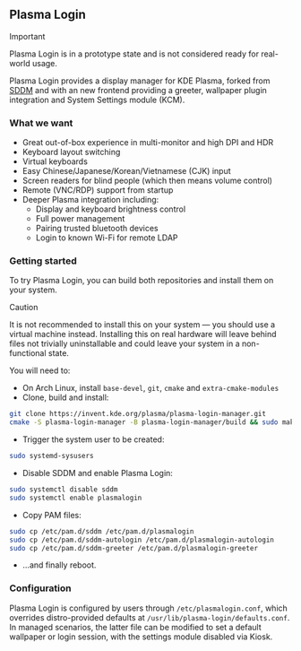 ## Plasma Login

> [!important]
> Plasma Login is in a prototype state and is not considered ready for real-world usage.

Plasma Login provides a display manager for KDE Plasma, forked from [SDDM](https://github.com/sddm/sddm) and with an new frontend providing a greeter, wallpaper plugin integration and System Settings module (KCM).

### What we want

 - Great out-of-box experience in multi-monitor and high DPI and HDR
 - Keyboard layout switching
 - Virtual keyboards
 - Easy Chinese/Japanese/Korean/Vietnamese (CJK) input
 - Screen readers for blind people (which then means volume control)
 - Remote (VNC/RDP) support from startup
 - Deeper Plasma integration including:
    - Display and keyboard brightness control
    - Full power management
    - Pairing trusted bluetooth devices
    - Login to known Wi-Fi for remote LDAP

### Getting started

To try Plasma Login, you can build both repositories and install them on your system.

> [!caution]
> It is not recommended to install this on your system — you should use a virtual machine instead. Installing this on real hardware will leave behind files not trivially uninstallable and could leave your system in a non-functional state.

You will need to:

- On Arch Linux, install `base-devel`, `git`, `cmake` and `extra-cmake-modules`
- Clone, build and install:

```bash
git clone https://invent.kde.org/plasma/plasma-login-manager.git
cmake -S plasma-login-manager -B plasma-login-manager/build && sudo make install -C plasma-login-manager/build
```

- Trigger the system user to be created:

```bash
sudo systemd-sysusers
```

- Disable SDDM and enable Plasma Login:

```bash
sudo systemctl disable sddm
sudo systemctl enable plasmalogin
```

- Copy PAM files:

```bash
sudo cp /etc/pam.d/sddm /etc/pam.d/plasmalogin
sudo cp /etc/pam.d/sddm-autologin /etc/pam.d/plasmalogin-autologin
sudo cp /etc/pam.d/sddm-greeter /etc/pam.d/plasmalogin-greeter
```

- …and finally reboot.

### Configuration

Plasma Login is configured by users through `/etc/plasmalogin.conf`, which overrides distro-provided defaults at `/usr/lib/plasma-login/defaults.conf`. In managed scenarios, the latter file can be modified to set a default wallpaper or login session, with the settings module disabled via Kiosk.
